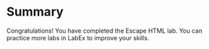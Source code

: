 # Summary

Congratulations! You have completed the Escape HTML lab. You can practice more labs in LabEx to improve your skills.
